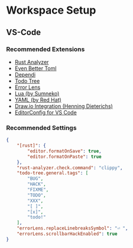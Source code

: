 # Workspace Setup


## VS-Code

### Recommended Extensions

- [Rust Analyzer](vscode:extension/rust-lang.rust-analyzer)
- [Even Better Toml](vscode:extension/tamasfe.even-better-toml)
- [Dependi](vscode:extension/fill-labs.dependi)
- [Todo Tree](vscode:extension/Gruntfuggly.todo-tree)
- [Error Lens](vscode:extension/usernamehw.errorlens)
- [Lua (by Sumneko)](vscode:extension/sumneko.lua)
- [YAML (by Red Hat)](vscode:extension/redhat.vscode-yaml)
- [Draw.io Integration (Henning Dieterichs)](vscode:extension/hediet.vscode-drawio)
- [EditorConfig for VS Code](vscode:extension/EditorConfig.EditorConfig)

### Recommended Settings

```json
{
    "[rust]": {
        "editor.formatOnSave": true,
        "editor.formatOnPaste": true
    },
    "rust-analyzer.check.command": "clippy",
    "todo-tree.general.tags": [
        "BUG",
        "HACK",
        "FIXME",
        "TODO",
        "XXX",
        "[ ]",
        "[x]",
        "todo!"
    ],
    "errorLens.replaceLinebreaksSymbol": "⏎ ",
    "errorLens.scrollbarHackEnabled": true
}
```
